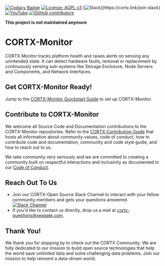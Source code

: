 [![Codacy Badge](https://api.codacy.com/project/badge/Grade/4d251d6e46e4445a978b1616516a3bc7)](https://app.codacy.com/gh/Seagate/cortx-monitor?utm_source=github.com&utm_medium=referral&utm_content=Seagate/cortx-monitor&utm_campaign=Badge_Grade) [![License: AGPL v3](https://img.shields.io/badge/License-AGPL%20v3-blue.svg)](https://github.com/Seagate/cortx-monitor/blob/main/LICENSE) [![Slack](https://img.shields.io/badge/chat-on%20Slack-blue")](https://cortx.link/join-slack) [![YouTube](https://img.shields.io/badge/Video-YouTube-red)](https://cortx.link/videos) [![GitHub contributors](https://img.shields.io/github/contributors/Seagate/cortx-monitor)](https://github.com/Seagate/cortx-monitor/graphs/contributors/)

**This project is not maintained anymore**


# CORTX-Monitor

CORTX Monitor tracks platform health and raises alerts on sensing any unintended state. It can detect hardware faults, removal or replacement by continuously sensing sub-systems like Storage Enclosure, Node Servers and Components, and Network Interfaces.

## Get CORTX-Monitor Ready! 

Jump to the [CORTX-Monitor Quickstart Guide](cortx-monitorQuickstartGuide.md) to set up CORTX-Monitor. 

## Contribute to CORTX-Monitor

We welcome all Source Code and Documentation contributions to the CORTX-Monitor repositories. Refer to the [CORTX Contribution Guide](CONTRIBUTING.md) that hosts all information about community values, code of conduct, how to contribute code and documentation, community and code style guide, and how to reach out to us. 

We take community very seriously and we are committed to creating a community built on respectful interactions and inclusivity as documented in our [Code of Conduct](CODE_OF_CONDUCT).

## Reach Out To Us

- Join our CORTX-Open Source Slack Channel to interact with your fellow community members and gets your questions answered. [![Slack Channel](https://img.shields.io/badge/chat-on%20Slack-blue)](https://join.slack.com/t/cortxcommunity/shared_invite/zt-femhm3zm-yiCs5V9NBxh89a_709FFXQ?)
- If you'd like to contact us directly, drop us a mail at cortx-questions@seagate.com.

## Thank You!

We thank you for stopping by to check out the CORTX Community. We are fully dedicated to our mission to build open source technologies that help the world save unlimited data and solve challenging data problems. Join our mission to help reinvent a data-driven world.
